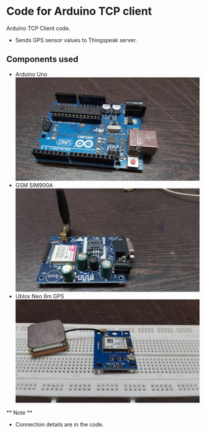 
# Code for Arduino TCP client

Arduino TCP Client code.

- Sends GPS sensor values to Thingspeak server.

## Components used

* Arduino Uno
![Arduino Uno](./images/ArduinoUno.jpg?raw=true)
* GSM SIM900A
![GSM SIM900A](./images/GSM.jpg?raw=true)
* Ublox Neo 6m GPS
![GPS Module](./images/GPS.jpg?raw=true)


** Note **

- Connection details are in the code.
